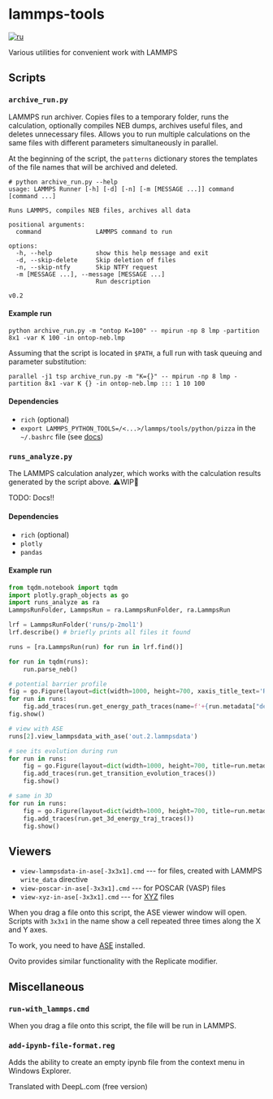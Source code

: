 lammps-tools
============

[![ru](https://img.shields.io/badge/lang-ru-red.svg)](https://github.com/xtotdam/lammps-tools/blob/master/README.md)

Various utilities for convenient work with LAMMPS

## Scripts

### `archive_run.py`

LAMMPS run archiver. Copies files to a temporary folder, runs the calculation, optionally compiles NEB dumps, archives useful files, and deletes unnecessary files. Allows you to run multiple calculations on the same files with different parameters simultaneously in parallel.

At the beginning of the script, the `patterns` dictionary stores the templates of the file names that will be archived and deleted.

```
# python archive_run.py --help
usage: LAMMPS Runner [-h] [-d] [-n] [-m [MESSAGE ...]] command [command ...]

Runs LAMMPS, compiles NEB files, archives all data

positional arguments:
  command               LAMMPS command to run

options:
  -h, --help            show this help message and exit
  -d, --skip-delete     Skip deletion of files
  -n, --skip-ntfy       Skip NTFY request
  -m [MESSAGE ...], --message [MESSAGE ...]
                        Run description

v0.2
```

#### Example run

`python archive_run.py -m "ontop K=100" -- mpirun -np 8 lmp -partition 8x1 -var K 100 -in ontop-neb.lmp`

Assuming that the script is located in `$PATH`, a full run with task queuing and parameter substitution:

`parallel -j1 tsp archive_run.py -m "K={}" -- mpirun -np 8 lmp -partition 8x1 -var K {} -in ontop-neb.lmp ::: 1 10 100`

#### Dependencies

* `rich` (optional)
* `export LAMMPS_PYTHON_TOOLS=/<...>/lammps/tools/python/pizza` in the `~/.bashrc` file (see [docs](https://github.com/lammps/lammps/tree/develop/tools/python))

### `runs_analyze.py`

The LAMMPS calculation analyzer, which works with the calculation results generated by the script above. :warning:WIP:construction:

TODO: Docs!!

#### Dependencies

* `rich` (optional)
* `plotly`
* `pandas`

#### Example run

```py
from tqdm.notebook import tqdm
import plotly.graph_objects as go
import runs_analyze as ra
LammpsRunFolder, LammpsRun = ra.LammpsRunFolder, ra.LammpsRun

lrf = LammpsRunFolder('runs/p-2mol1')
lrf.describe() # briefly prints all files it found

runs = [ra.LammpsRun(run) for run in lrf.find()]

for run in tqdm(runs):
    run.parse_neb()

# potential barrier profile
fig = go.Figure(layout=dict(width=1000, height=700, xaxis_title_text='Reaction coordinate', yaxis_title_text='Energy, kcal/mol'))
for run in runs:
    fig.add_traces(run.get_energy_path_traces(name=f'+{run.metadata["description"]}'))
fig.show()

# view with ASE
runs[2].view_lammpsdata_with_ase('out.2.lammpsdata')

# see its evolution during run
for run in runs:
    fig = go.Figure(layout=dict(width=1000, height=700, title=run.metadata['description']))
    fig.add_traces(run.get_transition_evolution_traces())
    fig.show()

# same in 3D
for run in runs:
    fig = go.Figure(layout=dict(width=1000, height=700, title=run.metadata['description']))
    fig.add_traces(run.get_3d_energy_traj_traces())
    fig.show()
```

## Viewers

* `view-lammpsdata-in-ase[-3x3x1].cmd` --- for files, created with LAMMPS `write_data` directive
* `view-poscar-in-ase[-3x3x1].cmd` --- for POSCAR (VASP) files
* `view-xyz-in-ase[-3x3x1].cmd` --- for [XYZ](https://en.wikipedia.org/wiki/XYZ_file_format) files

When you drag a file onto this script, the ASE viewer window will open. Scripts with `3x3x1` in the name show a cell repeated three times along the X and Y axes.

To work, you need to have [ASE](https://wiki.fysik.dtu.dk/ase/) installed.

Ovito provides similar functionality with the Replicate modifier.


## Miscellaneous

### `run-with_lammps.cmd`

When you drag a file onto this script, the file will be run in LAMMPS.

### `add-ipynb-file-format.reg`

Adds the ability to create an empty ipynb file from the context menu in Windows Explorer.




Translated with DeepL.com (free version)
